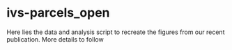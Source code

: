 # ivs-parcels_open

Here lies the data and analysis script to recreate the figures from our recent publication. More details to follow